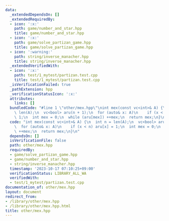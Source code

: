 ```yaml
---
data:
  _extendedDependsOn: []
  _extendedRequiredBy:
  - icon: ':x:'
    path: game/number_and_star.hpp
    title: game/number_and_star.hpp
  - icon: ':x:'
    path: game/solve_partizan_game.hpp
    title: game/solve_partizan_game.hpp
  - icon: ':warning:'
    path: string/inverse_manacher.hpp
    title: string/inverse_manacher.hpp
  _extendedVerifiedWith:
  - icon: ':x:'
    path: test/1_mytest/partizan.test.cpp
    title: test/1_mytest/partizan.test.cpp
  _isVerificationFailed: true
  _pathExtension: hpp
  _verificationStatusIcon: ':x:'
  attributes:
    links: []
  bundledCode: "#line 1 \"other/mex.hpp\"\nint mex(const vc<int>& A) {\n  int n =\
    \ len(A);\n  vc<bool> aru(n + 1);\n  for (auto& x: A)\n    if (x < n) aru[x] =\
    \ 1;\n  int mex = 0;\n  while (aru[mex]) ++mex;\n  return mex;\n}\n"
  code: "int mex(const vc<int>& A) {\n  int n = len(A);\n  vc<bool> aru(n + 1);\n\
    \  for (auto& x: A)\n    if (x < n) aru[x] = 1;\n  int mex = 0;\n  while (aru[mex])\
    \ ++mex;\n  return mex;\n}\n"
  dependsOn: []
  isVerificationFile: false
  path: other/mex.hpp
  requiredBy:
  - game/solve_partizan_game.hpp
  - game/number_and_star.hpp
  - string/inverse_manacher.hpp
  timestamp: '2023-10-17 07:10:25+09:00'
  verificationStatus: LIBRARY_ALL_WA
  verifiedWith:
  - test/1_mytest/partizan.test.cpp
documentation_of: other/mex.hpp
layout: document
redirect_from:
- /library/other/mex.hpp
- /library/other/mex.hpp.html
title: other/mex.hpp
---
```

